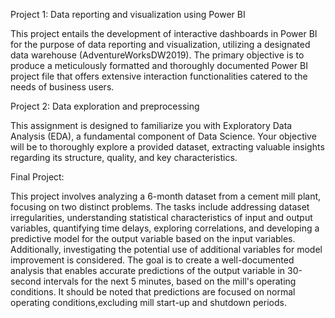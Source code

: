 Project 1:
Data reporting and visualization using Power BI

This project entails the development of interactive dashboards in Power BI for the purpose of data reporting
and visualization, utilizing a designated data warehouse (AdventureWorksDW2019). The primary objective is to
produce a meticulously formatted and thoroughly documented Power BI project file that offers extensive 
interaction functionalities catered to the needs of business users.

Project 2:
Data exploration and preprocessing

This assignment is designed to familiarize you with Exploratory Data Analysis (EDA), a fundamental component
of Data Science. Your objective will be to thoroughly explore a provided dataset, extracting valuable 
insights regarding its structure, quality, and key characteristics.

Final Project:

This project involves analyzing a 6-month dataset from a cement mill plant, focusing on two distinct 
problems. The tasks include addressing dataset irregularities, understanding statistical 
characteristics of input and output variables, quantifying time delays, exploring correlations,
and developing a predictive model for the output variable based on the input variables. 
Additionally, investigating the potential use of additional variables for model improvement 
is considered. The goal is to create a well-documented analysis that enables accurate predictions
of the output variable in 30-second intervals for the next 5 minutes, based on the mill's operating
conditions. It should be noted that predictions are focused on normal operating conditions,excluding
mill start-up and shutdown periods.